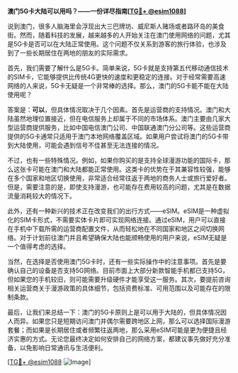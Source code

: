 **澳门5G卡大陆可以用吗？——一份详尽指南[[TG💪+ @esim1088](https://t.me/s/esim1088)]**

说到澳门，很多人脑海里会浮现出大三巴牌坊、威尼斯人赌场或者路环岛的美食街。然而，随着科技的发展，越来越多的人开始关注在澳门使用网络的问题，尤其是5G卡是否可以在大陆正常使用。这个问题不仅关系到游客的旅行体验，也涉及到了一些长期居住在两地的朋友的实际需求。

首先，我们需要了解什么是5G卡。简单来说，5G卡就是支持第五代移动通信技术的SIM卡，它能够提供比传统4G更快的速度和更稳定的连接。对于经常需要高速网络的人来说，5G卡无疑是一个非常棒的选择。那么，澳门的5G卡能不能在大陆使用呢？

答案是：**可以**，但具体情况取决于几个因素。首先是运营商的支持情况。澳门和大陆虽然地理位置接近，但在电信服务上却属于不同的市场体系。澳门主要由几家大型运营商提供服务，比如中国电信澳门公司、中国联通澳门分公司等。这些运营商提供的5G卡通常只适用于澳门本地网络覆盖区域。如果用户尝试将澳门的5G卡带到大陆使用，可能会遇到信号不佳甚至无法连接的情况。

不过，也有一些特殊情况。例如，如果你购买的是支持全球漫游功能的国际卡，那么这张卡可能在澳门和大陆都能正常使用。这类卡的优势在于其兼容性较强，能够在多个国家和地区切换使用，非常适合经常往返于两地的商务人士或旅行爱好者。但是，需要注意的是，即使支持漫游，也可能存在费用较高的问题，尤其是在数据流量消耗较大的情况下。

此外，还有一种新兴的技术正在改变我们的出行方式——eSIM。eSIM是一种虚拟化的SIM卡形式，不需要实体卡片即可实现网络连接。通过eSIM，用户可以直接在手机中下载所需的运营商配置文件，从而轻松地在不同国家和地区之间切换网络。对于计划前往澳门并且希望确保大陆也能顺畅使用的用户来说，eSIM无疑是一个值得考虑的选择。

当然，在选择是否使用澳门5G卡时，还有一些实际操作中的注意事项。首先是要确认自己的设备是否支持5G网络。目前市面上大部分新款智能手机都已支持5G，但如果您的手机较旧，则可能需要升级硬件才能享受这一服务。其次，要提前咨询相关运营商关于漫游政策的具体细节，包括资费标准、可用范围以及可能存在的限制条款。

最后，让我们来总结一下：澳门的5G卡原则上是可以用于大陆的，但具体情况因人而异。如果您只是短期访问澳门并偶尔需要跨地区上网，那么可以选择国际漫游套餐；而如果是长期居住或者频繁往返两地，那么采用eSIM可能是更为便捷且经济实惠的方式。无论您最终决定如何安排自己的网络方案，都建议事先做好充分准备，以免影响日常通讯与生活便利。

[[TG💪+ @esim1088](https://t.me/s/esim1088) ![Image](https://i.postimg.cc/4NQfJmqS/Snipaste-2025-05-13-00-14-12.png)]